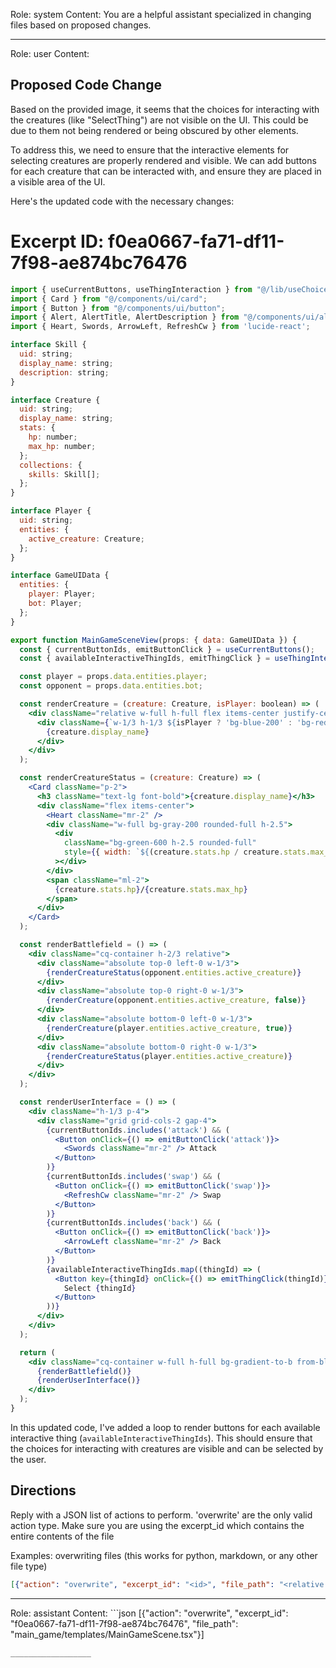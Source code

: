Role: system
Content: You are a helpful assistant specialized in changing files based on proposed changes.
__________________
Role: user
Content: 
## Proposed Code Change
Based on the provided image, it seems that the choices for interacting with the creatures (like "SelectThing") are not visible on the UI. This could be due to them not being rendered or being obscured by other elements.

To address this, we need to ensure that the interactive elements for selecting creatures are properly rendered and visible. We can add buttons for each creature that can be interacted with, and ensure they are placed in a visible area of the UI.

Here's the updated code with the necessary changes:

# Excerpt ID: f0ea0667-fa71-df11-7f98-ae874bc76476
```jsx main_game/templates/MainGameScene.tsx
import { useCurrentButtons, useThingInteraction } from "@/lib/useChoices.ts";
import { Card } from "@/components/ui/card";
import { Button } from "@/components/ui/button";
import { Alert, AlertTitle, AlertDescription } from "@/components/ui/alert";
import { Heart, Swords, ArrowLeft, RefreshCw } from 'lucide-react';

interface Skill {
  uid: string;
  display_name: string;
  description: string;
}

interface Creature {
  uid: string;
  display_name: string;
  stats: {
    hp: number;
    max_hp: number;
  };
  collections: {
    skills: Skill[];
  };
}

interface Player {
  uid: string;
  entities: {
    active_creature: Creature;
  };
}

interface GameUIData {
  entities: {
    player: Player;
    bot: Player;
  };
}

export function MainGameSceneView(props: { data: GameUIData }) {
  const { currentButtonIds, emitButtonClick } = useCurrentButtons();
  const { availableInteractiveThingIds, emitThingClick } = useThingInteraction();

  const player = props.data.entities.player;
  const opponent = props.data.entities.bot;

  const renderCreature = (creature: Creature, isPlayer: boolean) => (
    <div className="relative w-full h-full flex items-center justify-center">
      <div className={`w-1/3 h-1/3 ${isPlayer ? 'bg-blue-200' : 'bg-red-200'} rounded-lg flex items-center justify-center`}>
        {creature.display_name}
      </div>
    </div>
  );

  const renderCreatureStatus = (creature: Creature) => (
    <Card className="p-2">
      <h3 className="text-lg font-bold">{creature.display_name}</h3>
      <div className="flex items-center">
        <Heart className="mr-2" />
        <div className="w-full bg-gray-200 rounded-full h-2.5">
          <div
            className="bg-green-600 h-2.5 rounded-full"
            style={{ width: `${(creature.stats.hp / creature.stats.max_hp) * 100}%` }}
          ></div>
        </div>
        <span className="ml-2">
          {creature.stats.hp}/{creature.stats.max_hp}
        </span>
      </div>
    </Card>
  );

  const renderBattlefield = () => (
    <div className="cq-container h-2/3 relative">
      <div className="absolute top-0 left-0 w-1/3">
        {renderCreatureStatus(opponent.entities.active_creature)}
      </div>
      <div className="absolute top-0 right-0 w-1/3">
        {renderCreature(opponent.entities.active_creature, false)}
      </div>
      <div className="absolute bottom-0 left-0 w-1/3">
        {renderCreature(player.entities.active_creature, true)}
      </div>
      <div className="absolute bottom-0 right-0 w-1/3">
        {renderCreatureStatus(player.entities.active_creature)}
      </div>
    </div>
  );

  const renderUserInterface = () => (
    <div className="h-1/3 p-4">
      <div className="grid grid-cols-2 gap-4">
        {currentButtonIds.includes('attack') && (
          <Button onClick={() => emitButtonClick('attack')}>
            <Swords className="mr-2" /> Attack
          </Button>
        )}
        {currentButtonIds.includes('swap') && (
          <Button onClick={() => emitButtonClick('swap')}>
            <RefreshCw className="mr-2" /> Swap
          </Button>
        )}
        {currentButtonIds.includes('back') && (
          <Button onClick={() => emitButtonClick('back')}>
            <ArrowLeft className="mr-2" /> Back
          </Button>
        )}
        {availableInteractiveThingIds.map((thingId) => (
          <Button key={thingId} onClick={() => emitThingClick(thingId)}>
            Select {thingId}
          </Button>
        ))}
      </div>
    </div>
  );

  return (
    <div className="cq-container w-full h-full bg-gradient-to-b from-blue-100 to-green-100">
      {renderBattlefield()}
      {renderUserInterface()}
    </div>
  );
}
```

In this updated code, I've added a loop to render buttons for each available interactive thing (`availableInteractiveThingIds`). This should ensure that the choices for interacting with creatures are visible and can be selected by the user.

## Directions
Reply with a JSON list of actions to perform. 'overwrite' are the only valid action type. 
Make sure you are using the excerpt_id which contains the entire contents of the file

Examples:
overwriting files (this works for python, markdown, or any other file type)
```json output_example1
[{"action": "overwrite", "excerpt_id": "<id>", "file_path": "<relative file path>"}]
```

__________________
Role: assistant
Content: ```json
[{"action": "overwrite", "excerpt_id": "f0ea0667-fa71-df11-7f98-ae874bc76476", "file_path": "main_game/templates/MainGameScene.tsx"}]
```
__________________
